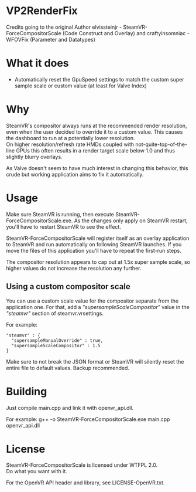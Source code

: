 # VP2RenderFix
Credits going to the original Author elvissteinjr - SteamVR-ForceCompositorScale (Code Construct and Overlay) and craftyinsomniac - WFOVFix (Parameter and Datatypes)

# What it does
- Automatically reset the GpuSpeed settings to match the custom super sample scale or custom value (at least for Valve Index)

# Why
SteamVR's compositor always runs at the recommended render resolution, even when the user decided to override it to a custom value. This causes the dashboard to run at a potentially lower resolution.  
On higher resolution/refresh rate HMDs coupled with not-quite-top-of-the-line GPUs this often results in a render target scale below 1.0 and thus slightly blurry overlays.

As Valve doesn't seem to have much interest in changing this behavior, this crude but working application aims to fix it automatically.

# Usage
Make sure SteamVR is running, then execute SteamVR-ForceCompositorScale.exe. As the changes only apply on SteamVR restart, you'll have to restart SteamVR to see the effect.

SteamVR-ForceCompositorScale will register itself as an overlay application to SteamVR and run automatically on following SteamVR launches. If you move the files of this application you'll have to repeat the first-run steps.

The compositor resolution appears to cap out at 1.5x super sample scale, so higher values do not increase the resolution any further.

## Using a custom compositor scale
You can use a custom scale value for the compositor separate from the application one. For that, add a *"supersampleScaleCompositor"* value in the *"steamvr"* section of steamvr.vrsettings.

For example:
    
    "steamvr" : {
      "supersampleManualOverride" : true,
	  "supersampleScaleCompositor" : 1.5
    }
	
Make sure to not break the JSON format or SteamVR will silently reset the entire file to default values. Backup recommended.

# Building
Just compile main.cpp and link it with openvr_api.dll.

For example: g++ -o SteamVR-ForceCompositorScale.exe main.cpp openvr_api.dll

# License
SteamVR-ForceCompositorScale is licensed under WTFPL 2.0.  
Do what you want with it.

For the OpenVR API header and library, see LICENSE-OpenVR.txt.